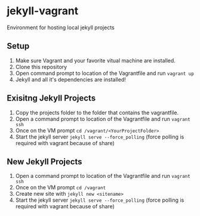 jekyll-vagrant
==============

Environment for hosting local jekyll projects

## Setup
1. Make sure Vagrant and your favorite vitual machine are installed.
2. Clone this repository
3. Open command prompt to location of the Vagrantfile and run ```vagrant up```
4. Jekyll and all it's dependencies are installed!

## Exisitng Jekyll Projects
1. Copy the projects folder to the folder that contains the vagrantfile.  
2. Open a command prompt to location of the Vagrantfile and run ```vagrant ssh```
3. Once on the VM prompt ```cd /vagrant/<YourProjectFolder>```
4. Start the jekyll server ```jekyll serve --force_polling``` (force polling is required with vagrant because of share)

## New Jekyll Projects
1.  Open a command prompt to location of the Vagrantfile and run ```vagrant ssh```
2.  Once on the VM prompt ```cd /vagrant```
3.  Create new site with ```jekyll new <sitename>```
4.  Start the jekyll server ```jekyll serve --force_polling``` (force polling is required with vagrant because of share)
